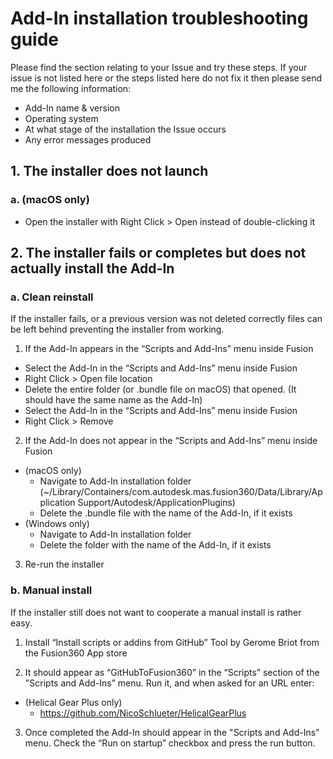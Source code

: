 # Add-In installation troubleshooting guide

Please find the section relating to your Issue and try these steps. If your issue is not listed here or the steps listed here do not fix it then please send me the following information:

- Add-In name & version
- Operating system
- At what stage of the installation the Issue occurs
- Any error messages produced

## 1. The installer does not launch

### a. (macOS only)
 - Open the installer with Right Click > Open instead of double-clicking it


## 2. The installer fails or completes but does not actually install the Add-In

### a. Clean reinstall

If the installer fails, or a previous version was not deleted correctly files can be left behind preventing the installer from working.

 1. If the Add-In appears in the “Scripts and Add-Ins” menu inside Fusion
  - Select the Add-In in the “Scripts and Add-Ins” menu inside Fusion
  - Right Click > Open file location
  - Delete the entire folder (or .bundle file on macOS) that opened. (It should have the same name as the Add-In)
  - Select the Add-In in the “Scripts and Add-Ins” menu inside Fusion
  - Right Click > Remove
2. If the Add-In does not appear in the “Scripts and Add-Ins” menu inside Fusion
 - (macOS only)
     - Navigate to Add-In installation folder (~/Library/Containers/com.autodesk.mas.fusion360/Data/Library/Application Support/Autodesk/ApplicationPlugins)
     - Delete the .bundle file with the name of the Add-In, if it exists
 - (Windows only)
     - Navigate to Add-In installation folder 
     - Delete the folder with the name of the Add-In, if it exists 
3. Re-run the installer

### b. Manual install

If the installer still does not want to cooperate a manual install is rather easy.

1. Install “Install scripts or addins from GitHub” Tool by Gerome Briot from the Fusion360 App store

2. It should appear as “GitHubToFusion360” in the “Scripts” section of the "Scripts and Add-Ins” menu.
Run it, and when asked for an URL enter:
 - (Helical Gear Plus only)
     - https://github.com/NicoSchlueter/HelicalGearPlus
3. Once completed the Add-In should appear in the "Scripts and Add-Ins” menu.
Check the “Run on startup” checkbox and press the run button.
